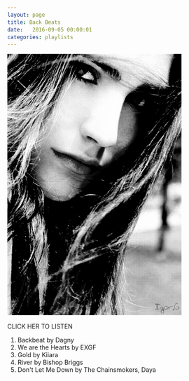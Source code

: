 ```yaml
---
layout: page
title: Back Beats
date:   2016-09-05 00:00:01
categories: playlists
---
```


[![twilightnights][2]][1]

  [1]: /playlists/backbeats
  [2]: /images/backbeats.jpg

  CLICK HER TO LISTEN

  1. Backbeat by Dagny
  2. We are the Hearts by EXGF
  3. Gold by Kiiara
  4. River by Bishop Briggs
  5. Don't Let Me Down by The Chainsmokers, Daya
